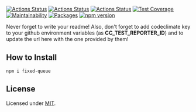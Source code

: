 [![Actions Status](https://github.com/Codibre/fixed-queue/workflows/build/badge.svg)](https://github.com/Codibre/fixed-queue/actions)
[![Actions Status](https://github.com/Codibre/fixed-queue/workflows/test/badge.svg)](https://github.com/Codibre/fixed-queue/actions)
[![Actions Status](https://github.com/Codibre/fixed-queue/workflows/lint/badge.svg)](https://github.com/Codibre/fixed-queue/actions)
[![Test Coverage](https://api.codeclimate.com/v1/badges/65e41e3018643f28168e/test_coverage)](https://codeclimate.com/github/Codibre/fixed-queue/test_coverage)
[![Maintainability](https://api.codeclimate.com/v1/badges/65e41e3018643f28168e/maintainability)](https://codeclimate.com/github/Codibre/fixed-queue/maintainability)
[![Packages](https://david-dm.org/Codibre/fixed-queue.svg)](https://david-dm.org/Codibre/fixed-queue)
[![npm version](https://badge.fury.io/js/%40codibre%2Ffixed-queue.svg)](https://badge.fury.io/js/%40codibre%2Ffixed-queue)

Never forget to write your readme! Also, don't forget to add codeclimate key to your github environment variables (as **CC_TEST_REPORTER_ID**) and to update the url here with the one provided by them!

## How to Install

```
npm i fixed-queue
```

## License

Licensed under [MIT](https://en.wikipedia.org/wiki/MIT_License).
